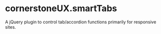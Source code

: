 cornerstoneUX.smartTabs
=======================

A jQuery plugin to control tab/accordion functions primarily for responsive sites.

